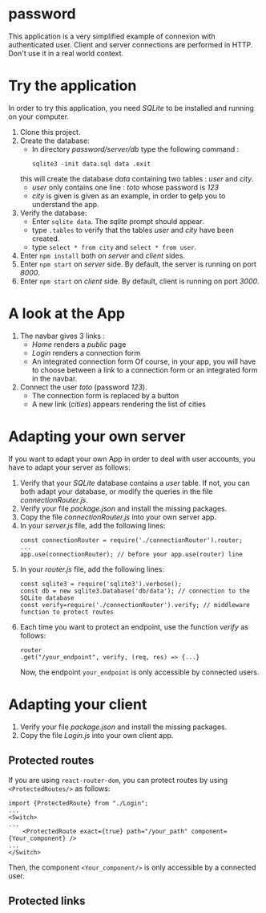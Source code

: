 # password
This application is a very simplified example of connexion with authenticated user. Client and server connections are performed in HTTP. Don't use it in a real world context.

# Try the application
In order to try this application, you need *SQLite* to be installed and running on your computer.

1. Clone this project.
1. Create the database:
    - In directory *password/server/db* type the following command :
        ```
        sqlite3 -init data.sql data .exit
        ```
    this will create the database *data* containing two tables : *user* and *city*. 
    - *user* only contains one line : *toto* whose password is *123*
    - *city* is given is given as an example, in order to gelp you to understand the app.
1. Verify the database:
    - Enter `sqlite data`. The *sqlite* prompt should appear.
    - type `.tables` to verify that the tables *user* and *city* have been created.
    - type `select * from city` and `select * from user`.
1. Enter `npm install` both on *server* and *client* sides. 
1. Enter `npm start` on *server* side. By default, the server is running on port *8000*.
1. Enter `npm start` on *client* side. By default, client is running on port *3000*.

# A look at the App
1. The navbar gives 3 links :
    - *Home* renders a *public* page
    - *Login* renders a connection form
    - An integrated connection form
Of course, in your app, you will have to choose between a link to a connection form or an integrated form in the navbar.
1. Connect the user *toto* (password *123*).
    - The connection form is replaced by a button
    - A new link (*cities*) appears rendering the list of cities

# Adapting your own server
If you want to adapt your own App in order to deal with user accounts, you have to adapt your server as follows:
1. Verify that your *SQLite* database contains a *user* table. If not, you can both adapt your database, or modify the queries in the  file *connectionRouter.js*.
1. Verify your file *package.json* and install the missing packages.
1. Copy the file *connectionRouter.js* into your own server app.
1. In your *server.js* file, add the following lines:
    ```
    const connectionRouter = require('./connectionRouter').router;
    ...
    app.use(connectionRouter); // before your app.use(router) line
    ```
1. In your *router.js* file, add the following lines:
    ```
    const sqlite3 = require('sqlite3').verbose();
    const db = new sqlite3.Database('db/data'); // connection to the SQLite database
    const verify=require('./connectionRouter').verify; // middleware function to protect routes
    ```
1. Each time you want to protect an endpoint, use the function *verify* as follows:
    ```
    router
    .get("/your_endpoint", verify, (req, res) => {...} 
    ```
    Now, the endpoint `your_endpoint` is only accessible by connected users.

# Adapting your client
1. Verify your file *package.json* and install the missing packages.
1. Copy the file *Login.js* into your own client app.

## Protected routes
If you are using `react-router-dom`, you can protect routes by using `<ProtectedRoutes/>` as follows:
```
import {ProtectedRoute} from "./Login";
...
<Switch>
...
    <ProtectedRoute exact={true} path="/your_path" component={Your_component} />
...
</Switch>
```
Then, the component `<Your_component/>` is only accessible by a connected user.

## Protected links

